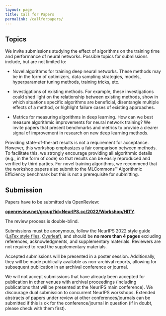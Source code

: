 ```yaml
---
layout: page
title: Call for Papers
permalink: /callforpapers/
---
```


## Topics

We invite submissions studying the effect of algorithms on the training time and performance of neural networks. Possible topics for submissions include, but are not limited to:

- Novel algorithms for training deep neural networks. These methods may be in the form of optimizers, data sampling strategies, models, hyperparameter tuning methods, training tricks, etc.

- Investigations of existing methods. For example, these investigations could shed light on the relationship between existing methods, show in which situations specific algorithms are beneficial, disentangle multiple effects of a method, or highlight failure cases of existing approaches.

- Metrics for measuring algorithms in deep learning. How can we best measure algorithmic improvements for neural network training? We invite papers that present benchmarks and metrics to provide a clearer signal of improvement in research on new deep learning methods.  

Providing state-of-the-art results is not a requirement for acceptance. However, this workshop emphasizes a fair comparison between methods. To facilitate this, we strongly encourage providing all algorithmic details (e.g., in the form of code) so that results can be easily reproduced and verified by third parties. For novel training algorithms, we recommend that the workshop papers also submit to the MLCommons™ Algorithmic Efficiency benchmark but this is not a prerequisite for submitting.

## Submission

Papers have to be submitted via OpenReview:

[**openreview.net/group?id=NeurIPS.cc/2022/Workshop/HITY**](https://openreview.net/group?id=NeurIPS.cc/2022/Workshop/HITY).

The review process is double-blind.  

Submissions must be anonymous, follow the NeurIPS 2022 style guide ([LaTex style files](https://neurips.cc/Conferences/2022/PaperInformation/StyleFiles), [Overleaf](https://www.overleaf.com/latex/templates/neurips-2022/kxymzbjpwsqx)), and should be **no more than 4 pages** excluding references, acknowledgments, and supplementary materials. Reviewers are not required to read the supplementary materials.

Accepted submissions will be presented in a poster session. Additionally, they will be made publically available as non-archival reports, allowing for subsequent publication in an archival conference or journal.

We will not accept submissions that have already been accepted for publication in other venues with archival proceedings (including publications that will be presented at the NeurIPS main conference). We discourage dual submission to concurrent NeurIPS workshops. Extended abstracts of papers under review at other conferences/journals can be submitted if this is ok for the conference/journal in question (if in doubt, please check with them first).

